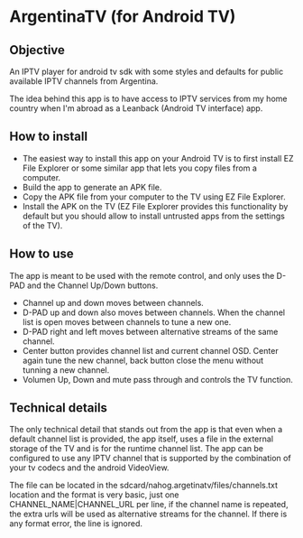 # ArgentinaTV (for Android TV)

## Objective

An IPTV player for android tv sdk with some styles and defaults for public available IPTV channels from Argentina.

The idea behind this app is to have access to IPTV services from my home country when I'm abroad as a Leanback (Android TV interface) app.

## How to install

- The easiest way to install this app on your Android TV is to first install EZ File Explorer or some similar app that lets you copy files from a computer.
- Build the app to generate an APK file.
- Copy the APK file from your computer to the TV using EZ File Explorer.
- Install the APK on the TV (EZ File Explorer provides this functionality by default but you should allow to install untrusted apps from the settings of the TV).

## How to use

The app is meant to be used with the remote control, and only uses the D-PAD and the Channel Up/Down buttons.

- Channel up and down moves between channels.
- D-PAD up and down also moves between channels. When the channel list is open moves between channels to tune a new one.
- D-PAD right and left moves between alternative streams of the same channel.
- Center button provides channel list and current channel OSD. Center again tune the new channel, back button close the menu without tunning a new channel.
- Volumen Up, Down and mute pass through and controls the TV function.

## Technical details

The only technical detail that stands out from the app is that even when a default channel list is provided, the app itself, uses a file in the external storage of the TV and is for the runtime channel list. The app can be configured to use any IPTV channel that is supported by the combination of your tv codecs and the android VideoView.

The file can be located in the sdcard/nahog.argetinatv/files/channels.txt location and the format is very basic, just one CHANNEL_NAME|CHANNEL_URL per line, if the channel name is repeated, the extra urls will be used as alternative streams for the channel. If there is any format error, the line is ignored.
